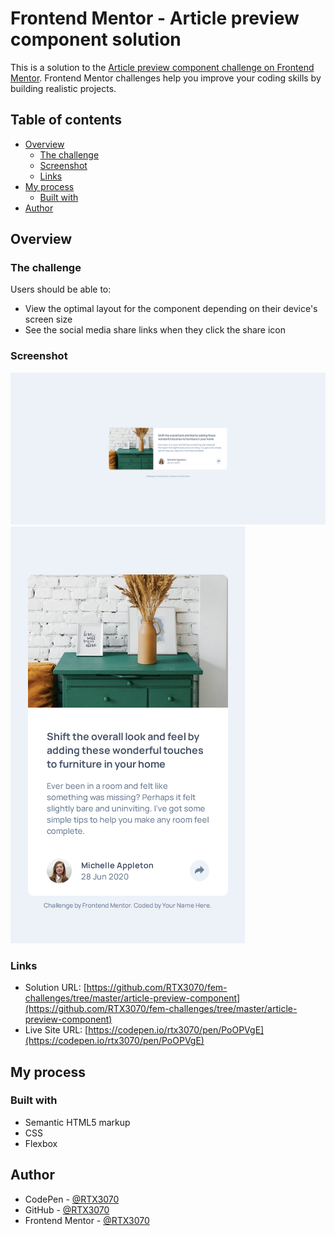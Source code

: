 # Frontend Mentor - Article preview component solution

This is a solution to the [Article preview component challenge on Frontend Mentor](https://www.frontendmentor.io/challenges/article-preview-component-dYBN_pYFT). Frontend Mentor challenges help you improve your coding skills by building realistic projects. 

## Table of contents

- [Overview](#overview)
  - [The challenge](#the-challenge)
  - [Screenshot](#screenshot)
  - [Links](#links)
- [My process](#my-process)
  - [Built with](#built-with)
- [Author](#author)

## Overview

### The challenge

Users should be able to:

- View the optimal layout for the component depending on their device's screen size
- See the social media share links when they click the share icon

### Screenshot

![Desktop View](./desktop-view.png)
![Mobile View](./mobile-view.png)

### Links

- Solution URL: [https://github.com/RTX3070/fem-challenges/tree/master/article-preview-component](https://github.com/RTX3070/fem-challenges/tree/master/article-preview-component)
- Live Site URL: [https://codepen.io/rtx3070/pen/PoOPVgE](https://codepen.io/rtx3070/pen/PoOPVgE)

## My process

### Built with

- Semantic HTML5 markup
- CSS
- Flexbox

## Author

- CodePen - [@RTX3070](https://codepen.io/rtx3070)
- GitHub - [@RTX3070](https://github.com/RTX3070)
- Frontend Mentor - [@RTX3070](https://www.frontendmentor.io/profile/RTX3070)